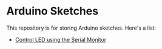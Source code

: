 # Arduino Sketches

This repository is for storing Arduino sketches. Here's a list:

- [Control LED using the Serial Monitor](serial_on_off)
